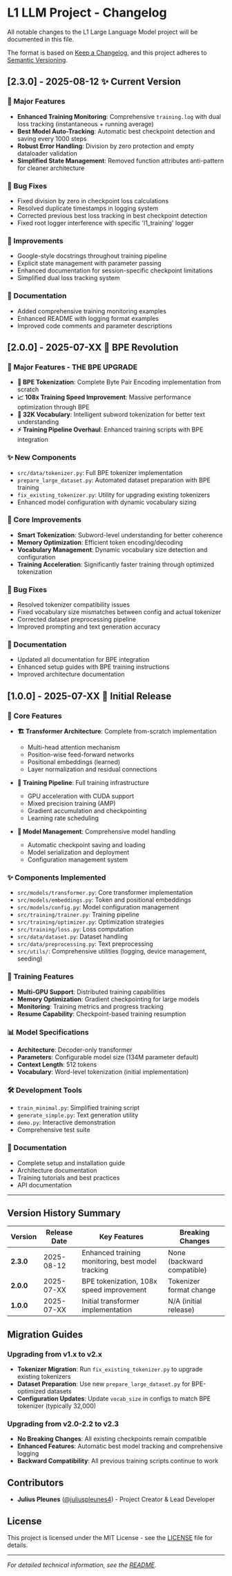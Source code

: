 # L1 LLM Project - Changelog

All notable changes to the L1 Large Language Model project will be documented in this file.

The format is based on [Keep a Changelog](https://keepachangelog.com/en/1.0.0/),
and this project adheres to [Semantic Versioning](https://semver.org/spec/v2.0.0.html).

## [2.3.0] - 2025-08-12 ✨ Current Version

### 🎯 Major Features
- **Enhanced Training Monitoring**: Comprehensive `training.log` with dual loss tracking (instantaneous + running average)
- **Best Model Auto-Tracking**: Automatic best checkpoint detection and saving every 1000 steps
- **Robust Error Handling**: Division by zero protection and empty dataloader validation
- **Simplified State Management**: Removed function attributes anti-pattern for cleaner architecture

### 🐛 Bug Fixes
- Fixed division by zero in checkpoint loss calculations
- Resolved duplicate timestamps in logging system
- Corrected previous best loss tracking in best checkpoint detection
- Fixed root logger interference with specific 'l1_training' logger

### 🔧 Improvements
- Google-style docstrings throughout training pipeline
- Explicit state management with parameter passing
- Enhanced documentation for session-specific checkpoint limitations
- Simplified dual loss tracking system

### 📖 Documentation
- Added comprehensive training monitoring examples
- Enhanced README with logging format examples
- Improved code comments and parameter descriptions

## [2.0.0] - 2025-07-XX 🚀 BPE Revolution

### 🎯 Major Features - **THE BPE UPGRADE**
- **🧠 BPE Tokenization**: Complete Byte Pair Encoding implementation from scratch
- **📈 108x Training Speed Improvement**: Massive performance optimization through BPE
- **🎨 32K Vocabulary**: Intelligent subword tokenization for better text understanding
- **⚡ Training Pipeline Overhaul**: Enhanced training scripts with BPE integration

### ✨ New Components
- `src/data/tokenizer.py`: Full BPE tokenizer implementation
- `prepare_large_dataset.py`: Automated dataset preparation with BPE training
- `fix_existing_tokenizer.py`: Utility for upgrading existing tokenizers
- Enhanced model configuration with dynamic vocabulary sizing

### 🔧 Core Improvements
- **Smart Tokenization**: Subword-level understanding for better coherence
- **Memory Optimization**: Efficient token encoding/decoding
- **Vocabulary Management**: Dynamic vocabulary size detection and configuration
- **Training Acceleration**: Significantly faster training through optimized tokenization

### 🐛 Bug Fixes
- Resolved tokenizer compatibility issues
- Fixed vocabulary size mismatches between config and actual tokenizer
- Corrected dataset preprocessing pipeline
- Improved prompting and text generation accuracy

### 📖 Documentation
- Updated all documentation for BPE integration
- Enhanced setup guides with BPE training instructions
- Improved architecture documentation

## [1.0.0] - 2025-07-XX 🌟 Initial Release

### 🎯 Core Features
- **🏗️ Transformer Architecture**: Complete from-scratch implementation
  - Multi-head attention mechanism
  - Position-wise feed-forward networks  
  - Positional embeddings (learned)
  - Layer normalization and residual connections

- **🚀 Training Pipeline**: Full training infrastructure
  - GPU acceleration with CUDA support
  - Mixed precision training (AMP)
  - Gradient accumulation and checkpointing
  - Learning rate scheduling

- **💾 Model Management**: Comprehensive model handling
  - Automatic checkpoint saving and loading
  - Model serialization and deployment
  - Configuration management system

### ✨ Components Implemented
- `src/models/transformer.py`: Core transformer implementation
- `src/models/embeddings.py`: Token and positional embeddings
- `src/models/config.py`: Model configuration management
- `src/training/trainer.py`: Training pipeline
- `src/training/optimizer.py`: Optimization strategies
- `src/training/loss.py`: Loss computation
- `src/data/dataset.py`: Dataset handling
- `src/data/preprocessing.py`: Text preprocessing
- `src/utils/`: Comprehensive utilities (logging, device management, seeding)

### 🔧 Training Features
- **Multi-GPU Support**: Distributed training capabilities
- **Memory Optimization**: Gradient checkpointing for large models
- **Monitoring**: Training metrics and progress tracking
- **Resume Capability**: Checkpoint-based training resumption

### 📊 Model Specifications
- **Architecture**: Decoder-only transformer
- **Parameters**: Configurable model size (134M parameter default)
- **Context Length**: 512 tokens
- **Vocabulary**: Word-level tokenization (initial implementation)

### 🛠️ Development Tools
- `train_minimal.py`: Simplified training script
- `generate_simple.py`: Text generation utility
- `demo.py`: Interactive demonstration
- Comprehensive test suite

### 📖 Documentation
- Complete setup and installation guide
- Architecture documentation
- Training tutorials and best practices
- API documentation

---

## Version History Summary

| Version | Release Date | Key Features | Breaking Changes |
|---------|-------------|--------------|------------------|
| **2.3.0** | 2025-08-12 | Enhanced training monitoring, best model tracking | None (backward compatible) |
| **2.0.0** | 2025-07-XX | BPE tokenization, 108x speed improvement | Tokenizer format change |
| **1.0.0** | 2025-07-XX | Initial transformer implementation | N/A (initial release) |

## Migration Guides

### Upgrading from v1.x to v2.x
- **Tokenizer Migration**: Run `fix_existing_tokenizer.py` to upgrade existing tokenizers
- **Dataset Preparation**: Use new `prepare_large_dataset.py` for BPE-optimized datasets
- **Configuration Updates**: Update `vocab_size` in configs to match BPE tokenizer (typically 32,000)

### Upgrading from v2.0-2.2 to v2.3
- **No Breaking Changes**: All existing checkpoints remain compatible
- **Enhanced Features**: Automatic best model tracking and comprehensive logging
- **Backward Compatibility**: All previous training scripts continue to work

## Contributors

- **Julius Pleunes** ([@juliuspleunes4](https://github.com/juliuspleunes4)) - Project Creator & Lead Developer

## License

This project is licensed under the MIT License - see the [LICENSE](../LICENSE) file for details.

---

*For detailed technical information, see the [README](../README.md).*
